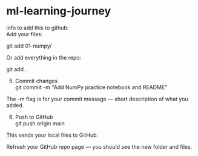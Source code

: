 # ml-learning-journey
info to add this to github:  
Add your files:  
  
git add 01-numpy/  
  
  
Or add everything in the repo:  
  
git add .  
  
5. Commit changes  
git commit -m "Add NumPy practice notebook and README"  
  
  
The -m flag is for your commit message — short description of what you added.  
  
6. Push to GitHub  
git push origin main  
  
  
This sends your local files to GitHub.  
  
Refresh your GitHub repo page — you should see the new folder and files.  
